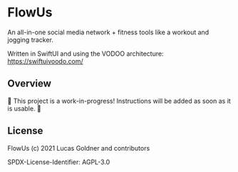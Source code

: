 # FlowUs

An all-in-one social media network + fitness tools like a workout and jogging tracker.

Written in SwiftUI and using the VODOO architecture: https://swiftuivoodo.com/

## Overview

🚧 This project is a work-in-progress! Instructions will be added as soon as it is usable. 🚧

## License

FlowUs (c) 2021 Lucas Goldner and contributors

SPDX-License-Identifier: AGPL-3.0
